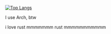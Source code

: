 [![Top Langs](https://github-readme-stats.vercel.app/api/top-langs/?username=jeremy5909&theme=dark)](https://github.com/anuraghazra/github-readme-stats)

I use Arch, btw

i love rust mmmmmmm rust mmmmmmmmmmm

